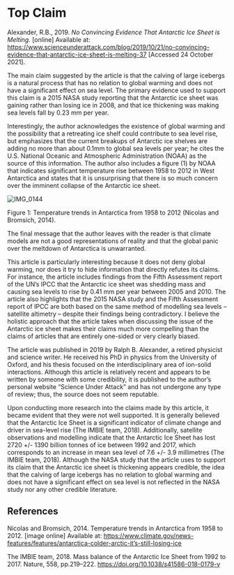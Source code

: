 # Top Claim 
<dr/>

Alexander, R.B., 2019. *No Convincing Evidence That Antarctic Ice Sheet is Melting.* [online] Available at: <https://www.scienceunderattack.com/blog/2019/10/21/no-convincing-evidence-that-antarctic-ice-sheet-is-melting-37> [Accessed 24 October 2021].<dr/>

The main claim suggested by the article is that the calving of large icebergs is a natural process that has no relation to global warming and does not have a significant effect on sea level. The primary evidence used to support this claim is a 2015 NASA study reporting that the Antarctic ice sheet was gaining rather than losing ice in 2008, and that ice thickening was making sea levels fall by 0.23 mm per year. 
<dr/>

Interestingly, the author acknowledges the existence of global warming and the possibility that a retreating ice shelf could contribute to sea level rise, but emphasizes that the current breakups of Antarctic ice shelves are adding no more than about 0.1mm to global sea levels per year; he cites the U.S. National Oceanic and Atmospheric Administration (NOAA) as the source of this information. The author also includes a figure (1) by NOAA that indicates significant temperature rise between 1958 to 2012 in West Antarctica and states that it is unsurprising that there is so much concern over the imminent collapse of the Antarctic ice sheet. 
<dr/>

![IMG_0144](https://user-images.githubusercontent.com/93110767/138635010-b5ee6b00-7d71-4af8-9ed9-12528a88c8a0.jpeg)<dr/>

Figure 1: Temperature trends in Antarctica from 1958 to 2012 (Nicolas and Bromsich, 2014). 
<dr/>

The final message that the author leaves with the reader is that climate models are not a good representations of reality and that the global panic over the meltdown of Antarctica is unwarranted. 
<dr/>

This article is particularly interesting because it does not deny global warming, nor does it try to hide information that directly refutes its claims. For instance, the article includes findings from the Fifth Assessment report of the UN’s IPCC that the Antarctic ice sheet was shedding mass and causing sea levels to rise by 0.41 mm per year between 2005 and 2010. The article also highlights that the 2015 NASA study and the Fifth Assessment report of IPCC are both based on the same method of modelling sea levels – satellite altimetry – despite their findings being contradictory. I believe the holistic approach that the article takes when discussing the issue of the Antarctic ice sheet makes their claims much more compelling than the claims of articles that are entirely one-sided or very clearly biased.
<dr/>

The article was published in 2019 by Ralph B. Alexander, a retired physicist and science writer. He received his PhD in physics from the University of Oxford, and his thesis focused on the interdisciplinary area of ion-solid interactions. Although this article is relatively recent and appears to be written by someone with some credibility, it is published to the author’s personal website “Science Under Attack” and has not undergone any type of review; thus, the source does not seem reputable.
<dr/>

Upon conducting more research into the claims made by this article, it became evident that they were not well supported. It is generally believed that the Antarctic Ice Sheet is a significant indicator of climate change and driver in sea-level rise (The IMBIE team, 2018). Additionally, satellite observations and modelling indicate that the Antarctic Ice Sheet has lost 2720 +/- 1390 billion tonnes of ice between 1992 and 2017, which corresponds to an increase in mean sea level of 7.6 +/- 3.9 millimetres (The IMBIE team, 2018). Although the NASA study that the article uses to support its claim that the Antarctic ice sheet is thickening appears credible, the idea that the calving of large icebergs has no relation to global warming and does not have a significant effect on sea level is not reflected in the NASA study nor any other credible literature.
<dr/>

## References
<dr/>

Nicolas and Bromsich, 2014. Temperature trends in Antarctica from 1958 to 2012. [image online] Available at: https://www.climate.gov/news-features/features/antarctica-colder-arctic-it’s-still-losing-ice
<dr/>

The IMBIE team, 2018. Mass balance of the Antarctic Ice Sheet from 1992 to 2017. Nature, 558, pp.219–222. https://doi.org/10.1038/s41586-018-0179-y
